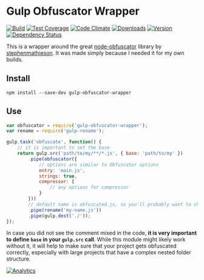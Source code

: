 # Gulp Obfuscator Wrapper

[![Build][1]][2]
[![Test Coverage][3]][4]
[![Code Climate][5]][6]
[![Downloads][7]][8]
[![Version][9]][8]
[![Dependency Status][10]][11]

[1]: https://travis-ci.org/catdad/gulp-obfuscator-wrapper.svg?branch=master
[2]: https://travis-ci.org/catdad/gulp-obfuscator-wrapper

[3]: https://codeclimate.com/github/catdad/gulp-obfuscator-wrapper/badges/coverage.svg
[4]: https://codeclimate.com/github/catdad/gulp-obfuscator-wrapper/coverage

[5]: https://codeclimate.com/github/catdad/gulp-obfuscator-wrapper/badges/gpa.svg
[6]: https://codeclimate.com/github/catdad/gulp-obfuscator-wrapper

[7]: https://img.shields.io/npm/dm/gulp-obfuscator-wrapper.svg
[8]: https://www.npmjs.com/package/gulp-obfuscator-wrapper
[9]: https://img.shields.io/npm/v/gulp-obfuscator-wrapper.svg

[10]: https://david-dm.org/catdad/gulp-obfuscator-wrapper.svg
[11]: https://david-dm.org/catdad/gulp-obfuscator-wrapper

This is a wrapper around the great [node-obfuscator](https://github.com/stephenmathieson/node-obfuscator) library by [stephenmathieson](https://github.com/stephenmathieson). It was made simply because I needed it for my own builds.

## Install

    npm install --save-dev gulp-obfuscator-wrapper

## Use

```javascript
var obfuscator = require('gulp-obfuscator-wrapper');
var rename = require('gulp-rename');

gulp.task('obfuscate', function() {
    // it is important to set the base
    return gulp.src('path/to/my/**/*.js', { base: 'path/to/my' })
        .pipe(obfuscator({
            // options are similar to Obfuscator options
            entry: 'main.js',
            strings: true,
            compressor: {
                // any options for compressor
            }
        }))
        // default name is obfuscated.js, so you'll probably want to change it
        .pipe(rename('my-name.js'))
        .pipe(gulp.dest('./'));
});
```

In case you did not see the comment mixed in the code, **it is very important to define `base` in your `gulp.src` call**. While this module might likely work without it, it will help to make sure that your project gets obfuscated correctly, especially with large projects that have a complex nested folder structure.

[![Analytics](https://ga-beacon.appspot.com/UA-17159207-7/gulp-obfuscator-wrapper/readme?flat)](https://github.com/igrigorik/ga-beacon)

